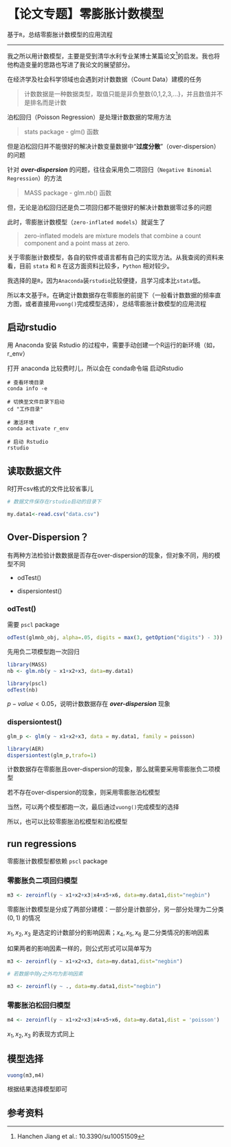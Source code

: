 # 【论文专题】零膨胀计数模型


基于`R`，总结零膨胀计数模型的应用流程

<!--more-->

---

我之所以用计数模型，主要是受到清华水利专业某博士某篇论文[^1]的启发。我也将他构造变量的思路也写进了我论文的展望部分。

在经济学及社会科学领域也会遇到对计数数据（Count Data）建模的任务

> 计数数据是一种数据类型，取值只能是非负整数{0,1,2,3,...}，并且数值并不是排名而是计数

泊松回归（Poisson Regression）是处理计数数据的常用方法

> stats package - glm() 函数

但是泊松回归并不能很好的解决计数变量数据中“**过度分散**”（over-dispersion）的问题

针对 ***over-dispersion*** 的问题，往往会采用负二项回归（`Negative Binomial Regression`）的方法

> MASS package - glm.nb() 函数

但，无论是泊松回归还是负二项回归都不能很好的解决计数数据零过多的问题

此时，零膨胀计数模型（`zero-inflated models`）就诞生了

> zero-inflated models are mixture models that combine a count component and a point mass at zero.

关于零膨胀计数模型，各自的软件或语言都有自己的实现方法。从我查阅的资料来看，目前 `stata` 和 `R` 在这方面资料比较多，`Python` 相对较少。

我选择的是`R`，因为`Anaconda`装`rstudio`比较便捷，且学习成本比`stata`低。

所以本文基于`R`，在确定计数数据存在零膨胀的前提下（一般看计数数据的频率直方图，或者直接用`vuong()`完成模型选择），总结零膨胀计数模型的应用流程

## 启动rstudio

用 Anaconda 安装 Rstudio 的过程中，需要手动创建一个R运行的新环境（如，r_env）

打开 anaconda 比较费时儿，所以会在 conda命令端 启动Rstudio

```shell
# 查看环境目录
conda info -e

# 切换至文件目录下启动
cd "工作目录"

# 激活环境
conda activate r_env

# 启动 Rstudio
rstudio
```

## 读取数据文件

R打开csv格式的文件比较省事儿

```r
# 数据文件保存在rstudio启动的目录下

my.data1<-read.csv("data.csv")
```

## Over-Dispersion？

有两种方法检验计数数据是否存在over-dispersion的现象，但对象不同，用的模型不同

* odTest()

* dispersiontest()


### odTest()

需要 `pscl` package

```r
odTest(glmnb_obj, alpha=.05, digits = max(3, getOption("digits") - 3))
```

先用负二项模型跑一次回归

```r
library(MASS)
nb <- glm.nb(y ~ x1+x2+x3, data=my.data1)

library(pscl)
odTest(nb)
```

$p-value<0.05$，说明计数数据存在 ***over-dispersion*** 现象


### dispersiontest()

```r
glm_p <- glm(y ~ x1+x2+x3, data = my.data1, family = poisson)

library(AER)
dispersiontest(glm_p,trafo=1)
```

计数数据存在零膨胀且over-dispersion的现象，那么就需要采用零膨胀负二项模型

若不存在over-dispersion的现象，则采用零膨胀泊松模型

当然，可以两个模型都跑一次，最后通过`vuong()`完成模型的选择

所以，也可以比较零膨胀泊松模型和泊松模型

## run regressions

零膨胀计数模型都依赖 `pscl` package

### 零膨胀负二项回归模型

```r
m3 <- zeroinfl(y ~ x1+x2+x3|x4+x5+x6, data=my.data1,dist="negbin")
```

零膨胀计数模型是分成了两部分建模：一部分是计数部分，另一部分处理为二分类 $(0,1)$ 的情况

$x_1,x_2,x_3$ 是选定的计数部分的影响因素；$x_4,x_5,x_6$ 是二分类情况的影响因素

如果两者的影响因素一样的，则公式形式可以简单写为

```r
m3 <- zeroinfl(y ~ x1+x2+x3, data=my.data1,dist="negbin")

# 若数据中除y之外均为影响因素

m3 <- zeroinfl(y ~ ., data=my.data1,dist="negbin")
```

### 零膨胀泊松回归模型

```r
m4 <- zeroinfl(y ~ x1+x2+x3|x4+x5+x6, data=my.data1,dist = 'poisson')
```

$x_1,x_2,x_3$ 的表现方式同上

## 模型选择

```r
vuong(m3,m4)
```

根据结果选择模型即可

## 参考资料

[^1]: Hanchen Jiang et al.: 10.3390/su10051509
[^2]: Achim Zeileis, Christian Kleiber, Simon Jackman: Regression_Models_for_Count_Data_in_R





<head> 
    <script defer src="https://use.fontawesome.com/releases/v5.0.13/js/all.js"></script> 
    <script defer src="https://use.fontawesome.com/releases/v5.0.13/js/v4-shims.js"></script> 
</head> 
<link rel="stylesheet" href="https://use.fontawesome.com/releases/v5.0.13/css/all.css">

